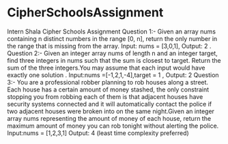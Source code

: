 # CipherSchoolsAssignment
Intern Shala Cipher Schools Assignment
Question 1:-
 Given an array nums containing n distinct numbers in the range [0, n], return the only number in the range that is missing from the array. Input: nums = [3,0,1], Output: 2 .
Question 2:-
Given an integer array nums of length n and an integer target, find three integers in nums such that the sum is closest to target. Return the sum of the three integers.You may assume that each input would have exactly one solution . Input:nums =[-1,2,1,-4],target = 1 , Output: 2
Question 3:-
You are a professional robber planning to rob houses along a street. Each house has a certain amount of money stashed, the only constraint stopping you from robbing each of them is that adjacent houses have security systems connected and it will automatically contact the police if two adjacent houses were broken into on the same night.Given an integer array nums representing the amount of money of each house, return the maximum amount of money you can rob tonight without alerting the police. Input:nums = [1,2,3,1] Output: 4 (least time complexity preferred) 
